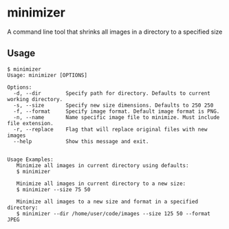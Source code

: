 # minimizer
A command line tool that shrinks all images in a directory to a specified size

Usage
-------

    $ minimizer
    Usage: minimizer [OPTIONS]

    Options:
      -d, --dir        Specify path for directory. Defaults to current working directory.
      -s, --size       Specify new size dimensions. Defaults to 250 250
      -f, --format     Specify image format. Default image format is PNG.
      -n, --name       Name specific image file to minimize. Must include file extension.
      -r, --replace    Flag that will replace original files with new images
      --help           Show this message and exit.


    Usage Examples:
       Minimize all images in current directory using defaults:
       $ minimizer

       Minimize all images in current directory to a new size:
       $ minimizer --size 75 50

       Minimize all images to a new size and format in a specified directory:
       $ minimizer --dir /home/user/code/images --size 125 50 --format JPEG

